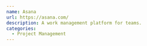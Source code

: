 ```yaml
---
name: Asana
url: https://asana.com/
description: A work management platform for teams.
categories:
  - Project Management
---
```

